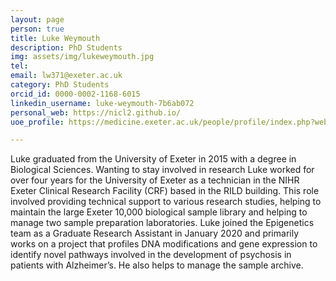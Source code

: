 ```yaml
---
layout: page
person: true
title: Luke Weymouth
description: PhD Students
img: assets/img/lukeweymouth.jpg 
tel: 
email: lw371@exeter.ac.uk
category: PhD Students
orcid_id: 0000-0002-1168-6015
linkedin_username: luke-weymouth-7b6ab072
personal_web: https://nicl2.github.io/
uoe_profile: https://medicine.exeter.ac.uk/people/profile/index.php?web_id=Luke_Weymouth 

---
```


Luke graduated from the University of Exeter in 2015 with a degree in Biological Sciences. Wanting to stay involved in research Luke worked for over four years for the University of Exeter as a technician in the NIHR Exeter Clinical Research Facility (CRF) based in the RILD building. This role involved providing technical support to various research studies, helping to maintain the large Exeter 10,000 biological sample library and helping to manage two sample preparation laboratories. Luke joined the Epigenetics team as a Graduate Research Assistant in January 2020 and primarily works on a project that profiles DNA modifications and gene expression to identify novel pathways involved in the development of psychosis in patients with Alzheimer’s. He also helps to manage the sample archive.
